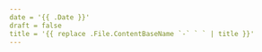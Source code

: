 ```yaml
---
date = '{{ .Date }}'
draft = false
title = '{{ replace .File.ContentBaseName `-` ` ` | title }}'
---
```

